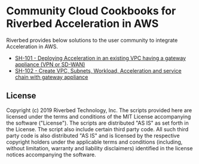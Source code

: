 # Community Cloud Cookbooks for Riverbed Acceleration in AWS

Riverbed provides below solutions to the user community to integrate Acceleration in AWS.

- [SH-101 - Deploying Acceleration in an existing VPC having a gateway appliance (VPN or SD-WAN)](./SH-101/README.md)
- [SH-102 - Create VPC, Subnets, Workload, Acceleration and service chain with gateway appliance](./SH-101/README.md)

## License

Copyright (c) 2019 Riverbed Technology, Inc.
The scripts provided here are licensed under the terms and conditions of the MIT License accompanying the software ("License"). The scripts are distributed "AS IS" as set forth in the License. The script also include certain third party code. All such third party code is also distributed "AS IS" and is licensed by the respective copyright holders under the applicable terms and conditions (including, without limitation, warranty and liability disclaimers) identified in the license notices accompanying the software.
